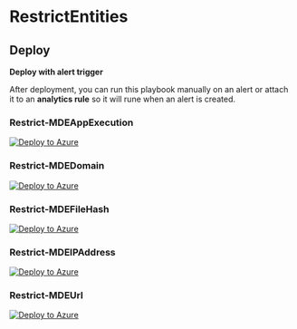 # RestrictEntities

## Deploy

**Deploy with alert trigger**

After deployment, you can run this playbook manually on an alert or attach it to an **analytics rule** so it will rune when an alert is created.

### Restrict-MDEAppExecution

[![Deploy to Azure](https://aka.ms/deploytoazurebutton)](https://portal.azure.com/#create/Microsoft.Template/uri/https%3A%2F%2Fraw.githubusercontent.com%2FAzure%2FAzure-Sentinel%2Fmaster%2FSolutions%2FMicrosoftDefenderForEndpoint%2FPlaybooks%2FRestrict-MDEAppExecution%2FRestrict-MDEAppExecution-alert-trigger%2Fazuredeploy.json)


### Restrict-MDEDomain

[![Deploy to Azure](https://aka.ms/deploytoazurebutton)](https://portal.azure.com/#create/Microsoft.Template/uri/https%3A%2F%2Fraw.githubusercontent.com%2FAzure%2FAzure-Sentinel%2Fmaster%2FSolutions%2FMicrosoftDefenderForEndpoint%2FPlaybooks%2FRestrict-MDEDomain%2FRestrict-MDEDomain-entity-trigger%2Fazuredeploy.json)


### Restrict-MDEFileHash

[![Deploy to Azure](https://aka.ms/deploytoazurebutton)](https://portal.azure.com/#create/Microsoft.Template/uri/https%3A%2F%2Fraw.githubusercontent.com%2FAzure%2FAzure-Sentinel%2Fmaster%2FSolutions%2FMicrosoftDefenderForEndpoint%2FPlaybooks%2FRestrict-MDEFileHash%2FRestrict-MDEFileHash-alert-trigger%2Fazuredeploy.json)

### Restrict-MDEIPAddress

[![Deploy to Azure](https://aka.ms/deploytoazurebutton)](https://portal.azure.com/#create/Microsoft.Template/uri/https%3A%2F%2Fraw.githubusercontent.com%2FAzure%2FAzure-Sentinel%2Fmaster%2FSolutions%2FMicrosoftDefenderForEndpoint%2FPlaybooks%2FRestrict-MDEIPAddress%2FRestrict-MDEIPAddress-alert-trigger%2Fazuredeploy.json)

### Restrict-MDEUrl

[![Deploy to Azure](https://aka.ms/deploytoazurebutton)](https://portal.azure.com/#create/Microsoft.Template/uri/https%3A%2F%2Fraw.githubusercontent.com%2FAzure%2FAzure-Sentinel%2Fmaster%2FSolutions%2FMicrosoftDefenderForEndpoint%2FPlaybooks%2FRestrict-MDEUrl%2FRestrict-MDEUrl-alert-trigger%2Fazuredeploy.json)
